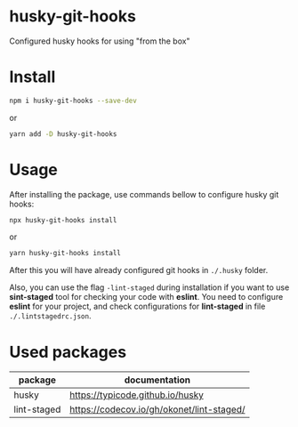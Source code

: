 # husky-git-hooks

Configured husky hooks for using "from the box"

# Install

```sh
npm i husky-git-hooks --save-dev
```

or

```sh
yarn add -D husky-git-hooks
```

# Usage

After installing the package, use commands bellow to configure husky git hooks:

```sh
npx husky-git-hooks install
```

or

```sh
yarn husky-git-hooks install
```

After this you will have already configured git hooks in `./.husky` folder.

Also, you can use the flag `-lint-staged` during installation if you want to use **sint-staged** tool for checking your code with **eslint**. You need to configure **eslint** for your project, and check configurations for **lint-staged** in file `./.lintstagedrc.json`.

# Used packages

| package     | documentation                             |
| ----------- | ----------------------------------------- |
| husky       | https://typicode.github.io/husky          |
| lint-staged | https://codecov.io/gh/okonet/lint-staged/ |
